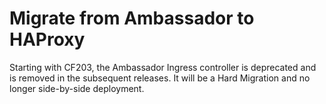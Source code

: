 # Migrate from Ambassador to HAProxy

Starting with CF203, the Ambassador Ingress controller is deprecated and is removed in the subsequent releases. It will be a Hard Migration and no longer side-by-side deployment.